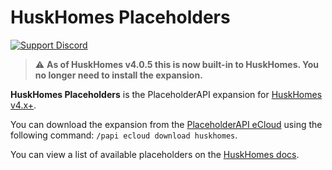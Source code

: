 # HuskHomes Placeholders
[![Support Discord](https://img.shields.io/discord/818135932103557162.svg?label=&logo=discord&logoColor=fff&color=7389D8&labelColor=6A7EC2)](https://discord.gg/tVYhJfyDWG)

> :warning: **As of HuskHomes v4.0.5 this is now built-in to HuskHomes. You no longer need to install the expansion.**

**HuskHomes Placeholders** is the PlaceholderAPI expansion for [HuskHomes v4.x+](https://github.com/WiIIiam278/HuskHomes2).

You can download the expansion from the [PlaceholderAPI eCloud](https://api.extendedclip.com/expansions/huskhomes/) using the following command: `/papi ecloud download huskhomes`.

You can view a list of available placeholders on the [HuskHomes docs](https://william278.net/docs/huskhomes/Placeholders).
